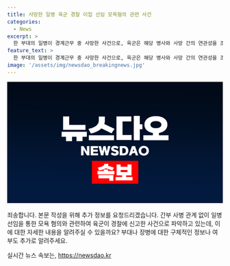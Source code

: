 ```yaml
---
title: 사망한 일병 육군 경찰 이첩 선임 모욕혐의 관련 사건
categories:
  - News
excerpt: >
  한 부대의 일병이 경계근무 중 사망한 사건으로, 육군은 해당 병사와 사망 간의 연관성을 조사 중이라고 밝혀, 민간 경찰에 사건을 이송했다. 일병의 선임인 A병사에 대해 모욕 혐의가 적용되어 경기남부경찰청에 이를 신고했다. 최종 결과는 민간 경찰의 조사를 통해 밝혀질 예정이다. 육군은 사망 사고와 관련한 수사에 적극 협조할 것으로 전해졌다.
feature_text: >
  한 부대의 일병이 경계근무 중 사망한 사건으로, 육군은 해당 병사와 사망 간의 연관성을 조사 중이라고 밝혀, 민간 경찰에 사건을 이송했다. 일병의 선임인 A병사에 대해 모욕 혐의가 적용되어 경기남부경찰청에 이를 신고했다. 최종 결과는 민간 경찰의 조사를 통해 밝혀질 예정이다. 육군은 사망 사고와 관련한 수사에 적극 협조할 것으로 전해졌다.
image: '/assets/img/newsdao_breakingnews.jpg'
---
```


<p><img src="/assets/img/newsdao_breakingnews.jpg" alt="pcversion 속보" /></p>

<p>죄송합니다. 본문 작성을 위해 추가 정보를 요청드리겠습니다. 간부 사병 관계 없이 일병 선임을 통한 모욕 혐의와 관련하여 육군이 경찰에 신고한 사건으로 파악하고 있는데, 이에 대한 자세한 내용을 알려주실 수 있을까요? 부대나 장병에 대한 구체적인 정보나 여부도 추가로 알려주세요.</p>
실시간 뉴스 속보는, <a href="https://newsdao.kr" rel="dofollow">https://newsdao.kr</a>


